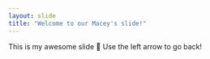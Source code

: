 ```yaml
---
layout: slide
title: "Welcome to our Macey's slide!"
---
```


This is my awesome slide :tada:
Use the left arrow to go back!
